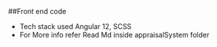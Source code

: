 ##Front end code
* Tech stack used  Angular 12, SCSS
* For More info refer Read Md inside appraisalSystem folder

